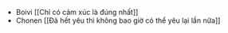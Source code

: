 - Boivi [[Chỉ có cảm xúc là đúng nhất]]
- Chonen [[Đã hết yêu thì không bao giờ có thể yêu lại lần nữa]]